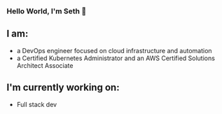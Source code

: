 ### Hello World, I'm Seth 👋

## I am: 
- a DevOps engineer focused on cloud infrastructure and automation
- a Certified Kubernetes Administrator and an AWS Certified Solutions Architect Associate

## I'm currently working on:
- Full stack dev
